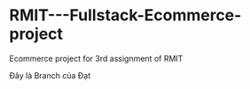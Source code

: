 # RMIT---Fullstack-Ecommerce-project
Ecommerce project for 3rd assignment of RMIT

Đây là Branch của Đạt